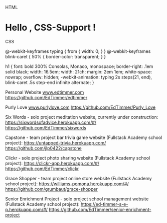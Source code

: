 HTML

<!DOCTYPE html>
<html>
<head>
<meta charset=utf-8 />
<title>Mampel</title>
  
</head>
<body>
  <h1>Hello , CSS-Support !</h1>  
</body>
</html>

CSS

@-webkit-keyframes typing { from { width: 0; } }
@-webkit-keyframes blink-caret { 50% { border-color: transparent; } }

h1 { 
    font: bold 300% Consolas, Monaco, monospace;
    border-right: .1em solid black;
    width: 16.5em; 
    width: 21ch;
    margin: 2em 1em;
    white-space: nowrap;
    overflow: hidden;
    -webkit-animation: typing 2s steps(21, end),
               blink-caret .5s step-end infinite alternate;
}


Personal Website
www.edtimmer.com
https://github.com/EdTimmer/edtimmer

Purly Love
www.purlylove.com
https://github.com/EdTimmer/Purly_Love

Six Words - solo project meditation website, currently under construction:
https://sixwordsofadvice.herokuapp.com/#/
https://github.com/EdTimmer/sixwords

Capstone - team project bar trivia game website (Fullstack Academy school project):
https://untapped-trivia.herokuapp.com/
https://github.com/jlp0422/capstone

Clickr - solo project photo sharing website (Fullstack Academy school project):
https://clickr-app.herokuapp.com/#/
https://github.com/EdTimmer/clickr

Grace Shopper - team project online store website (Fullstack Academy school project):
https://williams-pomona.herokuapp.com/#/
https://github.com/grumbaut/grace-shopper

Senior Enrichment Project - solo project school management website (Fullstack Academy school project):
https://ed-timmer-s-e-p.herokuapp.com/#/
https://github.com/EdTimmer/senior-enrichment-project